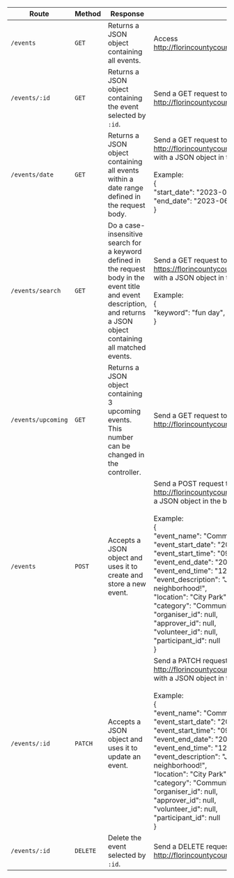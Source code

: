 | Route                    | Method | Response                                                                                        | Usage                                                                                                                                                                                                                                                                                                                                                                                                                                                                                                                                                                                     |
| ------------------------ | ------ | ----------------------------------------------------------------------------------------------- | ----------------------------------------------------------------------------------------------------------------------------------------------------------------------------------------------------------------------------------------------------------------------------------------------------------------------------------------------------------------------------------------------------------------------------------------------------------------------------------------------------------------------------------------------------------------------------------------- |
| `/events`                | `GET`  | Returns a JSON object containing all events.                                                    | Access http://florincountycouncil.onrender.com/events                                                                                                                                                                                                                                                                                                                                                                                                                                                                                                                             |
| `/events/:id`            | `GET`  | Returns a JSON object containing the event selected by `:id`.                                   | Send a GET request to http://florincountycouncil.onrender.com/events/:id                                                                                                                                                                                                                                                                                                                                                                                                                                                                                                          |
| `/events/date`           | `GET`  | Returns a JSON object containing all events within a date range defined in the request body. | Send a GET request to http://florincountycouncil.onrender.com/events/date with a JSON object in the body of the request.<br/><br/>Example:<br/>{<br/>"start_date": "2023-06-23",<br/>"end_date": "2023-06-27"<br/>}                                                                                                                                                                                                                                                                                                                                                      |
| `/events/search`| `GET`  | Do a case-insensitive search for a keyword defined in the request body in the event title and event description, and returns a JSON object containing all matched events.                           | Send a GET request to https://florincountycouncil.onrender.com/search/ with a JSON object in the body of the request.<br/><br/>Example:<br/>{<br/>"keyword": "fun day",<br>}                                                                                                                                                                                                                                                                                                                                                      |
| `/events/upcoming`| `GET`  | Returns a JSON object containing 3 upcoming events. This number can be changed in the controller.                           | Send a GET request to http://florincountycouncil.onrender.com/upcoming/                                                                                                                                                                                                                                                                                                                                                       |
| `/events`                | `POST` | Accepts a JSON object and uses it to create and store a new event.                              | Send a POST request to http://florincountycouncil.onrender.com/events with a JSON object in the body of the request.<br/><br/>Example:<br/>{<br/>"event_name": "Community Cleanup Day",<br/>"event_start_date": "2023-07-15",<br/>"event_start_time": "09:00:00",<br/>"event_end_date": "2023-07-15",<br/>"event_end_time": "12:00:00",<br/>"event_description": "Join us in cleaning up our neighborhood!",<br/>"location": "City Park",<br/>"category": "Community Service",<br/>"organiser_id": null,<br/>"approver_id": null,<br/>"volunteer_id": null,<br/>"participant_id": null<br/>} |
| `/events/:id`            | `PATCH` | Accepts a JSON object and uses it to update an event.                                           | Send a PATCH request to http://florincountycouncil.onrender.com/events/:id with a JSON object in the body of the request.<br/><br/>Example:<br/>{<br/>"event_name": "Community Cleanup Day",<br/>"event_start_date": "2023-07-15",<br/>"event_start_time": "09:00:00",<br/>"event_end_date": "2023-07-15",<br/>"event_end_time": "12:00:00",<br/>"event_description": "Join us in cleaning up our neighborhood!",<br/>"location": "City Park",<br/>"category": "Community Service",<br/>"organiser_id": null,<br/>"approver_id": null,<br/>"volunteer_id": null,<br/>"participant_id": null<br/>} |
| `/events/:id`            | `DELETE`| Delete the event selected by `:id`.                                                            | Send a DELETE request to http://florincountycouncil.onrender.com/events/:id |

